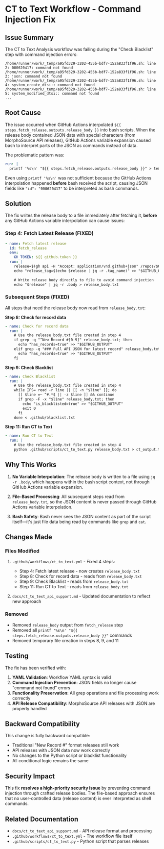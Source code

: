 # CT to Text Workflow - Command Injection Fix

## Issue Summary

The CT to Text Analysis workflow was failing during the "Check Blacklist" step with command injection errors:

```
/home/runner/work/_temp/a95fd329-3202-455b-bdf7-152a833f1f96.sh: line 2: 000620417: command not found
/home/runner/work/_temp/a95fd329-3202-455b-bdf7-152a833f1f96.sh: line 2: json: command not found
/home/runner/work/_temp/a95fd329-3202-455b-bdf7-152a833f1f96.sh: line 4: system_create_dtsi:: command not found
/home/runner/work/_temp/a95fd329-3202-455b-bdf7-152a833f1f96.sh: line 5: system_modified_dtsi:: command not found
...
```

## Root Cause

The issue occurred when GitHub Actions interpolated `${{ steps.fetch_release.outputs.release_body }}` into bash scripts. When the release body contained JSON data with special characters (from MorphoSource API releases), GitHub Actions variable expansion caused bash to interpret parts of the JSON as commands instead of data.

The problematic pattern was:
```yaml
run: |
  printf '%s\n' "${{ steps.fetch_release.outputs.release_body }}" > temp_release.txt
```

Even using `printf '%s\n'` was not sufficient because the GitHub Actions interpolation happened **before** bash received the script, causing JSON fields like `"id": "000620417"` to be interpreted as bash commands.

## Solution

The fix writes the release body to a file immediately after fetching it, **before** any GitHub Actions variable interpolation can cause issues:

### Step 4: Fetch Latest Release (FIXED)
```yaml
- name: Fetch latest release
  id: fetch_release
  env:
    GH_TOKEN: ${{ github.token }}
  run: |
    release=$(gh api -H "Accept: application/vnd.github+json" /repos/$GITHUB_REPOSITORY/releases/latest)
    echo "release_tag=$(echo $release | jq -r .tag_name)" >> "$GITHUB_OUTPUT"
    
    # Write release body directly to file to avoid command injection
    echo "$release" | jq -r .body > release_body.txt
```

### Subsequent Steps (FIXED)
All steps that need the release body now read from `release_body.txt`:

**Step 8: Check for record data**
```yaml
- name: Check for record data
  run: |
    # Use the release_body.txt file created in step 4
    if grep -q "^New Record #[0-9]" release_body.txt; then
      echo "has_records=true" >> "$GITHUB_OUTPUT"
    elif grep -q "### Full API JSON for latest record" release_body.txt; then
      echo "has_records=true" >> "$GITHUB_OUTPUT"
    fi
```

**Step 9: Check Blacklist**
```yaml
- name: Check Blacklist
  run: |
    # Use the release_body.txt file created in step 4
    while IFS= read -r line || [[ -n "$line" ]]; do
      [[ $line =~ ^#.*$ || -z $line ]] && continue
      if grep -F -x "$line" release_body.txt; then
        echo "is_blacklisted=true" >> "$GITHUB_OUTPUT"
        exit 0
      fi
    done < .github/blacklist.txt
```

**Step 11: Run CT to Text**
```yaml
- name: Run CT to Text
  run: |
    # Use the release_body.txt file created in step 4
    python .github/scripts/ct_to_text.py release_body.txt > ct_output.txt
```

## Why This Works

1. **No Variable Interpolation**: The release body is written to a file using `jq -r .body`, which happens within the bash script context, not through GitHub Actions variable expansion.

2. **File-Based Processing**: All subsequent steps read from `release_body.txt`, so the JSON content is never passed through GitHub Actions variable interpolation.

3. **Bash Safety**: Bash never sees the JSON content as part of the script itself—it's just file data being read by commands like `grep` and `cat`.

## Changes Made

### Files Modified
1. `.github/workflows/ct_to_text.yml` - Fixed 4 steps:
   - Step 4: Fetch latest release - now creates `release_body.txt`
   - Step 8: Check for record data - reads from `release_body.txt`
   - Step 9: Check Blacklist - reads from `release_body.txt`
   - Step 11: Run CT to Text - reads from `release_body.txt`

2. `docs/ct_to_text_api_support.md` - Updated documentation to reflect new approach

### Removed
- Removed `release_body` output from `fetch_release` step
- Removed all `printf '%s\n' "${{ steps.fetch_release.outputs.release_body }}"` commands
- Removed temporary file creation in steps 8, 9, and 11

## Testing

The fix has been verified with:

1. **YAML Validation**: Workflow YAML syntax is valid
2. **Command Injection Prevention**: JSON fields no longer cause "command not found" errors
3. **Functionality Preservation**: All grep operations and file processing work correctly
4. **API Release Compatibility**: MorphoSource API releases with JSON are properly handled

## Backward Compatibility

This change is fully backward compatible:
- Traditional "New Record #" format releases still work
- API releases with JSON data now work correctly
- No changes to the Python script or blacklist functionality
- All conditional logic remains the same

## Security Impact

This fix **resolves a high-priority security issue** by preventing command injection through crafted release bodies. The file-based approach ensures that no user-controlled data (release content) is ever interpreted as shell commands.

## Related Documentation

- `docs/ct_to_text_api_support.md` - API release format and processing
- `.github/workflows/ct_to_text.yml` - The workflow file itself
- `.github/scripts/ct_to_text.py` - Python script that parses releases
